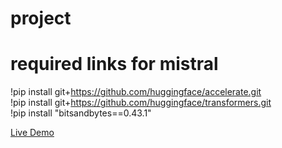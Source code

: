# project



# required links for mistral

!pip install git+https://github.com/huggingface/accelerate.git<br>
!pip install git+https://github.com/huggingface/transformers.git<br>
!pip install "bitsandbytes==0.43.1"<br>

[Live Demo][app]

[app]: https://interactive-literary-characters-ai.streamlit.app/

